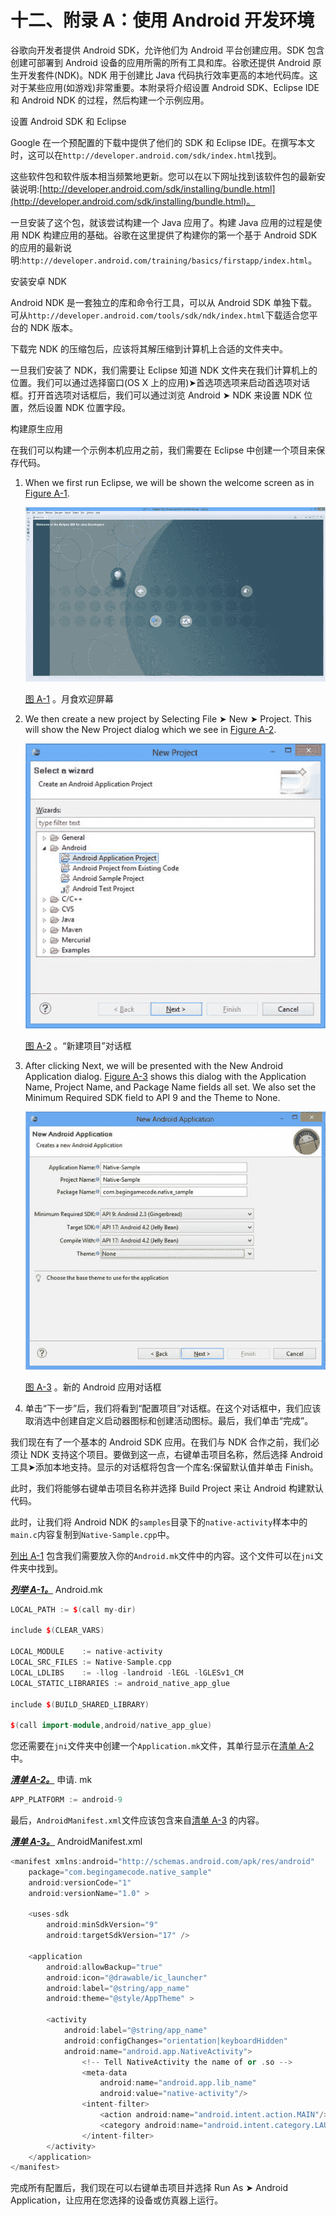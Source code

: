 # 十二、附录 A：使用 Android 开发环境

谷歌向开发者提供 Android SDK，允许他们为 Android 平台创建应用。SDK 包含创建可部署到 Android 设备的应用所需的所有工具和库。谷歌还提供 Android 原生开发套件(NDK)。NDK 用于创建比 Java 代码执行效率更高的本地代码库。这对于某些应用(如游戏)非常重要。本附录将介绍设置 Android SDK、Eclipse IDE 和 Android NDK 的过程，然后构建一个示例应用。

设置 Android SDK 和 Eclipse

Google 在一个预配置的下载中提供了他们的 SDK 和 Eclipse IDE。在撰写本文时，这可以在`http://developer.android.com/sdk/index.html`找到。

这些软件包和软件版本相当频繁地更新。您可以在以下网址找到该软件包的最新安装说明:[http://developer.android.com/sdk/installing/bundle.html](http://developer.android.com/sdk/installing/bundle.html)。

一旦安装了这个包，就该尝试构建一个 Java 应用了。构建 Java 应用的过程是使用 NDK 构建应用的基础。谷歌在这里提供了构建你的第一个基于 Android SDK 的应用的最新说明:`http://developer.android.com/training/basics/firstapp/index.html`。

安装安卓 NDK

Android NDK 是一套独立的库和命令行工具，可以从 Android SDK 单独下载。可从`http://developer.android.com/tools/sdk/ndk/index.html`下载适合您平台的 NDK 版本。

下载完 NDK 的压缩包后，应该将其解压缩到计算机上合适的文件夹中。

一旦我们安装了 NDK，我们需要让 Eclipse 知道 NDK 文件夹在我们计算机上的位置。我们可以通过选择窗口(OS X 上的应用)➤首选项选项来启动首选项对话框。打开首选项对话框后，我们可以通过浏览 Android ➤ NDK 来设置 NDK 位置，然后设置 NDK 位置字段。

构建原生应用

在我们可以构建一个示例本机应用之前，我们需要在 Eclipse 中创建一个项目来保存代码。

1.  When we first run Eclipse, we will be shown the welcome screen as in [Figure A-1](#Fig1).

    ![9781430258308_App-01.jpg](img/9781430258308_App-01.jpg)

    [图 A-1](#_Fig1) 。月食欢迎屏幕

2.  We then create a new project by Selecting File ➤ New ➤ Project. This will show the New Project dialog which we see in [Figure A-2](#Fig2).

    ![9781430258308_App-02.jpg](img/9781430258308_App-02.jpg)

    [图 A-2](#_Fig2) 。“新建项目”对话框

3.  After clicking Next, we will be presented with the New Android Application dialog. [Figure A-3](#Fig3) shows this dialog with the Application Name, Project Name, and Package Name fields all set. We also set the Minimum Required SDK field to API 9 and the Theme to None.

    ![9781430258308_App-03.jpg](img/9781430258308_App-03.jpg)

    [图 A-3](#_Fig3) 。新的 Android 应用对话框

4.  单击“下一步”后，我们将看到“配置项目”对话框。在这个对话框中，我们应该取消选中创建自定义启动器图标和创建活动图标。最后，我们单击“完成”。

我们现在有了一个基本的 Android SDK 应用。在我们与 NDK 合作之前，我们必须让 NDK 支持这个项目。要做到这一点，右键单击项目名称，然后选择 Android 工具➤添加本地支持。显示的对话框将包含一个库名:保留默认值并单击 Finish。

此时，我们将能够右键单击项目名称并选择 Build Project 来让 Android 构建默认代码。

此时，让我们将 Android NDK 的`samples`目录下的`native-activity`样本中的`main.c`内容复制到`Native-Sample.cpp`中。

[列出 A-1](#list1) 包含我们需要放入你的`Android.mk`文件中的内容。这个文件可以在`jni`文件夹中找到。

[***列举 A-1。***](#_list1) Android.mk

```cpp
LOCAL_PATH := $(call my-dir)

include $(CLEAR_VARS)

LOCAL_MODULE    := native-activity
LOCAL_SRC_FILES := Native-Sample.cpp
LOCAL_LDLIBS    := -llog -landroid -lEGL -lGLESv1_CM
LOCAL_STATIC_LIBRARIES := android_native_app_glue

include $(BUILD_SHARED_LIBRARY)

$(call import-module,android/native_app_glue)

```

您还需要在`jni`文件夹中创建一个`Application.mk`文件，其单行显示在[清单 A-2](#list2) 中。

[***清单 A-2。***](#_list2) 申请. mk

```cpp
APP_PLATFORM := android-9

```

最后，`AndroidManifest.xml`文件应该包含来自[清单 A-3](#list3) 的内容。

[***清单 A-3。***](#_list3) AndroidManifest.xml

```cpp
<manifest xmlns:android="http://schemas.android.com/apk/res/android"
    package="com.begingamecode.native_sample"
    android:versionCode="1"
    android:versionName="1.0" >

    <uses-sdk
        android:minSdkVersion="9"
        android:targetSdkVersion="17" />

    <application
        android:allowBackup="true"
        android:icon="@drawable/ic_launcher"
        android:label="@string/app_name"
        android:theme="@style/AppTheme" >

        <activity
            android:label="@string/app_name"
            android:configChanges="orientation|keyboardHidden"
            android:name="android.app.NativeActivity">
                <!-- Tell NativeActivity the name of or .so -->
                <meta-data
                    android:name="android.app.lib_name"
                    android:value="native-activity"/>
                <intent-filter>
                    <action android:name="android.intent.action.MAIN"/>
                    <category android:name="android.intent.category.LAUNCHER"/>
                </intent-filter>
        </activity>
    </application>
</manifest>

```

完成所有配置后，我们现在可以右键单击项目并选择 Run As ➤ Android Application，让应用在您选择的设备或仿真器上运行。